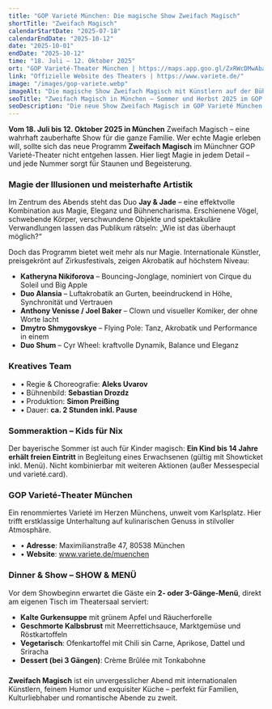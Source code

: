 ```yaml
---
title: "GOP Varieté München: Die magische Show Zweifach Magisch"
shortTitle: "Zweifach Magisch"
calendarStartDate: "2025-07-18"
calendarEndDate: "2025-10-12"
date: "2025-10-01"
endDate: "2025-10-12"
time: "18. Juli – 12. Oktober 2025"
ort: "GOP Varieté-Theater München | https://maps.app.goo.gl/ZxRWcDMwAbaqQPsm8"
link: "Offizielle Website des Theaters | https://www.variete.de/"
image: "/images/gop-variete.webp"
imageAlt: "Die magische Show Zweifach Magisch mit Künstlern auf der Bühne"
seoTitle: "Zweifach Magisch in München – Sommer und Herbst 2025 im GOP Varieté"
seoDescription: "Die neue Show Zweifach Magisch im GOP Varieté München: Illusionen, Akrobatik, Humor und Gastronomie. Infos zu Programm, Bedingungen und Tickets."
---
```


**Vom 18. Juli bis 12. Oktober 2025 in München** Zweifach Magisch – eine wahrhaft zauberhafte Show für die ganze Familie. Wer echte Magie erleben will, sollte sich das neue Programm **Zweifach Magisch** im Münchner GOP Varieté-Theater nicht entgehen lassen. Hier liegt Magie in jedem Detail – und jede Nummer sorgt für Staunen und Begeisterung.

### Magie der Illusionen und meisterhafte Artistik

Im Zentrum des Abends steht das Duo **Jay & Jade** – eine effektvolle Kombination aus Magie, Eleganz und Bühnencharisma. Erschienene Vögel, schwebende Körper, verschwundene Objekte und spektakuläre Verwandlungen lassen das Publikum rätseln: „Wie ist das überhaupt möglich?“

Doch das Programm bietet weit mehr als nur Magie. Internationale Künstler, preisgekrönt auf Zirkusfestivals, zeigen Akrobatik auf höchstem Niveau:

- **Katheryna Nikiforova** – Bouncing-Jonglage, nominiert von Cirque du Soleil und Big Apple  
- **Duo Alansia** – Luftakrobatik an Gurten, beeindruckend in Höhe, Synchronität und Vertrauen  
- **Anthony Venisse / Joel Baker** – Clown und visueller Komiker, der ohne Worte lacht  
- **Dmytro Shmygovskye** – Flying Pole: Tanz, Akrobatik und Performance in einem  
- **Duo Shum** – Cyr Wheel: kraftvolle Dynamik, Balance und Eleganz

### Kreatives Team

- • Regie & Choreografie: **Aleks Uvarov**  
- • Bühnenbild: **Sebastian Drozdz**  
- • Produktion: **Simon Preißing**  
- • Dauer: **ca. 2 Stunden inkl. Pause**

### Sommeraktion – Kids für Nix

Der bayerische Sommer ist auch für Kinder magisch: **Ein Kind bis 14 Jahre erhält freien Eintritt** in Begleitung eines Erwachsenen (gültig mit Showticket inkl. Menü). Nicht kombinierbar mit weiteren Aktionen (außer Messespecial und varieté.card).

### GOP Varieté-Theater München

Ein renommiertes Varieté im Herzen Münchens, unweit vom Karlsplatz. Hier trifft erstklassige Unterhaltung auf kulinarischen Genuss in stilvoller Atmosphäre.

- • **Adresse**: Maximilianstraße 47, 80538 München  
- • **Website**: www.variete.de/muenchen

### Dinner & Show – SHOW & MENÜ

Vor dem Showbeginn erwartet die Gäste ein **2- oder 3-Gänge-Menü**, direkt am eigenen Tisch im Theatersaal serviert:

- **Kalte Gurkensuppe** mit grünem Apfel und Räucherforelle  
- **Geschmorte Kalbsbrust** mit Meerrettichsauce, Marktgemüse und Röstkartoffeln  
- **Vegetarisch**: Ofenkartoffel mit Chili sin Carne, Aprikose, Dattel und Sriracha  
- **Dessert (bei 3 Gängen)**: Crème Brûlée mit Tonkabohne

### 

**Zweifach Magisch** ist ein unvergesslicher Abend mit internationalen Künstlern, feinem Humor und exquisiter Küche – perfekt für Familien, Kulturliebhaber und romantische Abende zu zweit.

